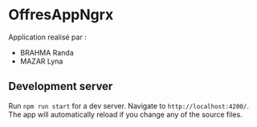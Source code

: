 # OffresAppNgrx

Application realisé par : 
* BRAHMA Randa 
* MAZAR Lyna 


## Development server

Run `npm run start` for a dev server. Navigate to `http://localhost:4200/`. The app will automatically reload if you change any of the source files.


